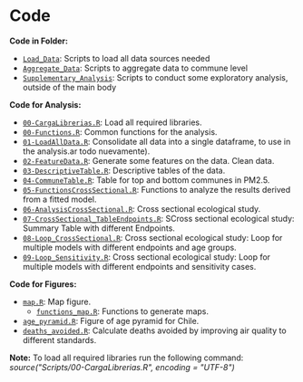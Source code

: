 Code
================

**Code in Folder:**
* [`Load_Data`](https://github.com/pmbusch/MortalityRR-PM2.5/tree/main/Scripts/Load_Data): Scripts to load all data sources needed
* [`Aggregate_Data`](https://github.com/pmbusch/MortalityRR-PM2.5/tree/main/Scripts/Aggregate_Data): Scripts to aggregate data to commune level
* [`Supplementary_Analysis`](https://github.com/pmbusch/MortalityRR-PM2.5/tree/main/Scripts/Supplementary_Analysis): Scripts to conduct some exploratory analysis, outside of the main body


**Code for Analysis:**
* [`00-CargaLibrerias.R`](https://github.com/pmbusch/MortalityRR-PM2.5/tree/master/Scripts/00-CargaLibrerias.R): Load all required libraries.
* [`00-Functions.R`](https://github.com/pmbusch/MortalityRR-PM2.5/tree/master/Scripts/00-Functions.R): Common functions for the analysis.
* [`01-LoadAllData.R`](https://github.com/pmbusch/MortalityRR-PM2.5/tree/master/Scripts/01-LoadAllData.R): Consolidate all data into a single dataframe, to use in the analysis.ar todo nuevamente).
* [`02-FeatureData.R`](https://github.com/pmbusch/MortalityRR-PM2.5/tree/master/Scripts/02-FeatureData.R): Generate some features on the data. Clean data.
* [`03-DescriptiveTable.R`](https://github.com/pmbusch/MortalityRR-PM2.5/tree/master/Scripts/03-DescriptiveTable.R): Descriptive tables of the data.
* [`04-CommuneTable.R`](https://github.com/pmbusch/MortalityRR-PM2.5/tree/master/Scripts/04-CommuneTable.R): Table for top and bottom communes in PM2.5.
* [`05-FunctionsCrossSectional.R`](https://github.com/pmbusch/MortalityRR-PM2.5/tree/master/Scripts/05-FunctionsCrossSectional.R): Functions to analyze the results derived from a fitted model.
* [`06-AnalysisCrossSectional.R`](https://github.com/pmbusch/MortalityRR-PM2.5/tree/master/Scripts/06-AnalysisCrossSectional.R): Cross sectional ecological study.
* [`07-CrossSectional_TableEndpoints.R`](https://github.com/pmbusch/MortalityRR-PM2.5/tree/master/Scripts/07-CrossSectional_TableEndpoints.R): SCross sectional ecological study: Summary Table  with different Endpoints.
* [`08-Loop_CrossSectional.R`](https://github.com/pmbusch/MortalityRR-PM2.5/tree/master/Scripts/08-Loop_CrossSectional.R): Cross sectional ecological study: Loop for multiple models with different endpoints and age groups.
* [`09-Loop_Sensitivity.R`](https://github.com/pmbusch/MortalityRR-PM2.5/tree/master/Scripts/09-Loop_Sensitivity.R): Cross sectional ecological study: Loop for multiple models with different endpoints and sensitivity cases.


**Code for Figures:**
* [`map.R`](https://github.com/pmbusch/MortalityRR-PM2.5/tree/master/Scripts/map.R): Map figure.
	* [`functions_map.R`](https://github.com/pmbusch/MortalityRR-PM2.5/tree/master/Scripts/functions_map.R): Functions to generate maps.
* [`age_pyramid.R`](https://github.com/pmbusch/MortalityRR-PM2.5/tree/master/Scripts/age_pyramid.R): Figure of age pyramid for Chile.
* [`deaths_avoided.R`](https://github.com/pmbusch/MortalityRR-PM2.5/tree/master/Scripts/deaths_avoided.R): Calculate deaths avoided by improving air quality to different standards.

**Note:** To load all required libraries run the following command: *source("Scripts/00-CargaLibrerias.R", encoding = "UTF-8")*
